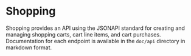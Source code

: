 # Shopping

Shopping provides an API using the JSONAPI standard for creating and managing shopping carts, cart line items, and cart purchases. Documentation for each endpoint is available in the `doc/api` directory in markdown format.